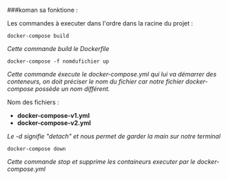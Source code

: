 
###koman sa fonktione : 

Les commandes à executer dans l'ordre dans la racine du projet : 

```
docker-compose build
```

*Cette commande build le Dockerfile*

```
docker-compose -f nomdufichier up
```

*Cette commande éxecute le docker-compose.yml qui lui va démarrer des conteneurs, on doit préciser le nom du fichier car notre fichier docker-compose possède un nom différent.*

Nom des fichiers : 

- **docker-compose-v1.yml**
- **docker-compose-v2.yml**


*Le -d signifie "detach" et nous permet de garder la main sur notre terminal*

```
docker-compose down
```

*Cette commande stop et supprime les containeurs executer par le docker-compose.yml*
